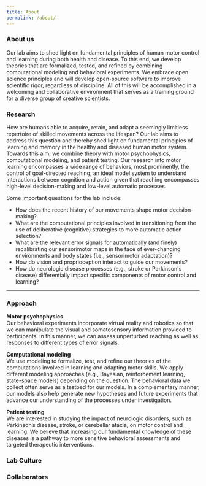 ```yaml
---
title: About
permalink: /about/
---
```

### About us 
Our lab aims to shed light on fundamental principles of human motor control and learning during both health and disease. To this end, we develop theories that are formalized, tested, and refined by combining computational modeling and behavioral experiments. We embrace open science principles and will develop open-source software to improve scientific rigor, regardless of discipline. All of this will be accomplished in a welcoming and collaborative environment that serves as a training ground for a diverse group of creative scientists.

### Research
How are humans able to acquire, retain, and adapt a seemingly limitless repertoire of skilled movements across the lifespan? Our lab aims to address this question and thereby shed light on fundamental principles of learning and memory in the healthy and diseased human motor system. Towards this aim, we combine theory with motor psychophysics, computational modeling, and patient testing. Our research into motor learning encompasses a wide range of behaviors, most prominently, the control of goal-directed reaching, an ideal model system to understand interactions between cognition and action given that reaching encompasses high-level decision-making and low-level automatic processes.  

Some important questions for the lab include: 

 - How does the recent history of our movements shape motor decision-making?   
 - What are the computational principles involved in transitioning from the use of deliberative (cognitive) strategies to more automatic action selection?
 - What are the relevant error signals for automatically (and finely) recalibrating our sensorimotor maps in the face of ever-changing environments and body states (i.e., sensorimotor adaptation)?
 - How do vision and proprioception interact to guide our movements? 
 - How do  neurologic disease processes (e.g., stroke or Parkinson's disease) differentially impact specific components of motor control and learning? 

----------

### Approach  
**Motor psychophysics**       
Our behavioral experiments incorporate virtual reality and robotics so that we can manipulate the visual and somatosensory information provided to participants. In this manner, we can assess unperturbed reaching as well as responses to different types of error signals.  


**Computational modeling**      
We use modeling to formalize, test, and refine our theories of the computations involved in learning and adapting motor skills. We apply different modeling approaches (e.g., Bayesian, reinforcement learning, state-space models) depending on the question. The behavioral data we collect often serve as a testbed for our models. In a complementary manner, our models also help generate new hypotheses and future experiments that advance our understanding of the processes under investigation.  
 

**Patient testing**      
We are interested in studying the impact of neurologic disorders, such as Parkinson’s disease, stroke, or cerebellar ataxia, on motor control and learning. We believe that increasing our fundamental knowledge of these diseases is a pathway to more sensitive behavioral assessments and targeted therapeutic interventions.


### Lab Culture


### Collaborators

